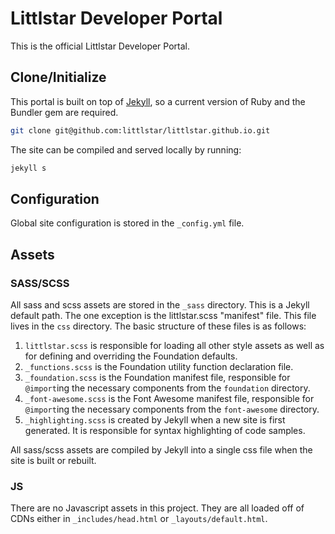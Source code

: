 # Littlstar Developer Portal

This is the official Littlstar Developer Portal.

## Clone/Initialize

This portal is built on top of [Jekyll](http://jekyllrb.com/), so a current version of Ruby and the Bundler gem are required.

```bash
git clone git@github.com:littlstar/littlstar.github.io.git
```

The site can be compiled and served locally by running:

```bash
jekyll s
```

## Configuration

Global site configuration is stored in the `_config.yml` file.

## Assets

### SASS/SCSS

All sass and scss assets are stored in the `_sass` directory. This is a Jekyll default path. The one exception is the littlstar.scss "manifest" file. This file lives in the `css` directory. The basic structure of these files is as follows:

1. `littlstar.scss` is responsible for loading all other style assets as well as for defining and overriding the Foundation defaults.
2. `_functions.scss` is the Foundation utility function declaration file.
3. `_foundation.scss` is the Foundation manifest file, responsible for `@import`ing the necessary components from the `foundation` directory.
4. `_font-awesome.scss` is the Font Awesome manifest file, responsible for `@import`ing the necessary components from the `font-awesome` directory.
5. `_highlighting.scss` is created by Jekyll when a new site is first generated. It is responsible for syntax highlighting of code samples.

All sass/scss assets are compiled by Jekyll into a single css file when the site is built or rebuilt.

### JS

There are no Javascript assets in this project. They are all loaded off of CDNs either in `_includes/head.html` or `_layouts/default.html`.

